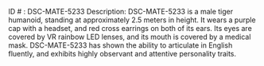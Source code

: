 ID # : DSC-MATE-5233
Description: DSC-MATE-5233 is a male tiger humanoid, standing at approximately 2.5 meters in height. It wears a purple cap with a headset, and red cross earrings on both of its ears. Its eyes are covered by VR rainbow LED lenses, and its mouth is covered by a medical mask. DSC-MATE-5233 has shown the ability to articulate in English fluently, and exhibits highly observant and attentive personality traits.